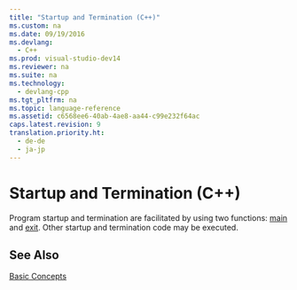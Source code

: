 ```yaml
---
title: "Startup and Termination (C++)"
ms.custom: na
ms.date: 09/19/2016
ms.devlang: 
  - C++
ms.prod: visual-studio-dev14
ms.reviewer: na
ms.suite: na
ms.technology: 
  - devlang-cpp
ms.tgt_pltfrm: na
ms.topic: language-reference
ms.assetid: c6568ee6-40ab-4ae8-aa44-c99e232f64ac
caps.latest.revision: 9
translation.priority.ht: 
  - de-de
  - ja-jp
---
```

# Startup and Termination (C++)
Program startup and termination are facilitated by using two functions: [main](../vs140/main--Program-Startup.md) and [exit](../vs140/Program-Termination.md). Other startup and termination code may be executed.  
  
## See Also  
 [Basic Concepts](../vs140/Basic-Concepts---C---.md)